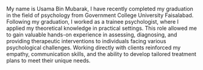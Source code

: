 My name is Usama Bin Mubarak, I have recently completed my graduation in the field of psychology from Government College University Faisalabad. Following my graduation, I worked as a trainee psychologist, where I applied my theoretical knowledge in practical settings. This role allowed me to gain valuable hands-on experience in assessing, diagnosing, and providing therapeutic interventions to individuals facing various psychological challenges. Working directly with clients reinforced my empathy, communication skills, and the ability to develop tailored treatment plans to meet their unique needs.
 
